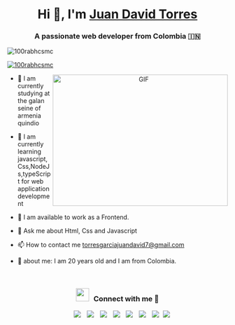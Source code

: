 <h1 align="center">Hi 👋, I'm <a href="https://100rabhcsmc.github.io/Me.io/" target="blank">
Juan David Torres</a></h1>
<h3 align="center">A passionate web developer from Colombia &#127470;&#127475</h3>

<p align="left"> <img src="https://komarev.com/ghpvc/?username=100rabhcsmc&label=Profile%20views&color=0e75b6&style=flat" alt="100rabhcsmc" /> </p>

<p align="left"> <a href="https://twitter.com/100rabhcsmc" target="blank"><img src="https://img.shields.io/twitter/follow/100rabhcsmc?logo=twitter&style=for-the-badge" alt="100rabhcsmc" /></a> </p>

<a target="_blank" align="center">
  <img align="right" top="500" height="300" width="400" alt="GIF" src="https://media.giphy.com/media/SWoSkN6DxTszqIKEqv/giphy.gif">
</a>

- 🔭 I am currently studying at the galan seine of armenia quindio

- 🌱 I am currently learning javascript,Css,NodeJs,typeScript for web application development

- 🤝 I am available to work as a Frontend.

- 💬 Ask me about Html, Css and Javascript

- 📫 How to contact me torresgarciajuandavid7@gmail.com

- 📄 about me: I am 20 years old and I am from Colombia.
<br/>
<h3 align="center" > <img src="https://media.giphy.com/media/iY8CRBdQXODJSCERIr/giphy.gif" width="30" height="30" style="margin-right: 10px;">Connect with me 🤝 </h3>

<p align="center">

 <div align="center"  class="icons-social" style="margin-left: 10px;">
        <a style="margin-left: 10px;"  target="_blank" href="">
			<img src="https://img.icons8.com/doodle/40/000000/linkedin--v2.png"></a>
        <a style="margin-left: 10px;" target="_blank" href="https://github.com/JuanDavidTorres1961/Juandavid">
		<img src="https://img.icons8.com/doodle/40/000000/github--v1.png"></a>
		<a style="margin-left: 10px;" target="_blank" href="">
				<img src="https://img.icons8.com/external-tal-revivo-color-tal-revivo/40/000000/external-stack-overflow-is-a-question-and-answer-site-for-professional-logo-color-tal-revivo.png"></a>
	   <a style="margin-left: 10px;" target="_blank" href="">
					<img src="https://img.icons8.com/external-sketchy-juicy-fish/0.6x/external-blog-online-services-sketchy-sketchy-juicy-fish.png"></a>
        <a style="margin-left: 10px;" target="_blank" href="https://www.instagram.com/___61t_/">
			<img src="https://img.icons8.com/doodle/40/000000/instagram-new--v2.png"></a>
		<a style="margin-left: 10px;" target="_blank" href="">
			<img src="https://img.icons8.com/doodle/1x/twitter-squared--v2.png" ></a>
		<a style="margin-left: 10px;" target="_blank" href="https://www.youtube.com/channel/UCiCzPHRpT-C7_WIDZlZ1gZA">
				<img src="https://img.icons8.com/doodle/1x/youtube--v2.png" ></a>
		<a style="margin-left: 5px;" target="_blank" href="">
					<img src="https://img.icons8.com/plasticine/0.5x/resume.png" ></a>
      </div>

</p>






